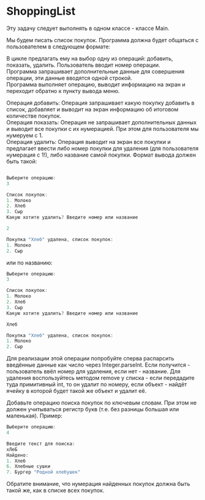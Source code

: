 # ShoppingList

Эту задачу следует выполнять в одном классе - классе Main.

Мы будем писать список покупок. Программа должна будет общаться с пользователем в следующем формате:

В цикле предлагать ему на выбор одну из операций: добавить, показать, удалить.
Пользователь вводит номер операции.  
Программа запрашивает дополнительные данные для совершения операции, эти данные вводятся одной строкой.  
Программа выполняет операцию, выводит информацию на экран и переходит обратно к пункту вывода меню.   
  
Операция добавить:
Операция запрашивает какую покупку добавить в список, добавляет и выводит на экран информацию об итоговом количестве покупок.  
Операция показать:
Операция не запрашивает дополнительных данных и выводит все покупки с их нумерацией. При этом для пользователя мы нумеруем с 1.  
Операция удалить:
Операция выводит на экран все покупки и предлагает ввести либо номер покупки для удаления (для пользователя нумерация с 1!), либо название самой покупки. Формат вывода должен быть такой:
```java

Выберите операцию:
3

Список покупок:
1. Молоко
2. Хлеб
3. Сыр
Какую хотите удалить? Введите номер или название

2

Покупка "Хлеб" удалена, список покупок:
1. Молоко
2. Сыр
```
или по названию:
```java
Выберите операцию:
3

Список покупок:
1. Молоко
2. Хлеб
3. Сыр
Какую хотите удалить? Введите номер или название

Хлеб

Покупка "Хлеб" удалена, список покупок:
1. Молоко
2. Сыр
```
Для реализации этой операции попробуйте сперва распарсить введённые данные как число через Integer.parseInt. Если получится - пользователь ввёл номер для удаления, если нет - название. Для удаления воспользуйтесь методом remove у списка - если передадите туда примитивный int, то он удалит по номеру, если объект - найдёт ячейку в которой будет такой же объект и удалит её.
  
Добавьте операцию поиска покупок по ключевым словам. При этом не должен учитываться регистр букв (т.е. без разницы большая или маленькая). Пример:
```java
Выберите операцию:
4

Введите текст для поиска:
хЛеБ
Найдено:
1. Хлеб
6. Хлебные сушки
7. Бургер "Родной хлебушек"
```
Обратите внимание, что нумерация найденных покупок должна быть такой же, как в списке всех покупок.
